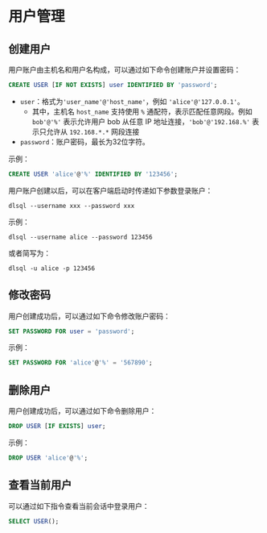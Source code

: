 # 用户管理

## 创建用户

用户账户由主机名和用户名构成，可以通过如下命令创建账户并设置密码：

```sql
CREATE USER [IF NOT EXISTS] user IDENTIFIED BY 'password';
```

- `user`：格式为`'user_name'@'host_name'`，例如 `'alice'@'127.0.0.1'`。
  - 其中，主机名 `host_name` 支持使用 `%` 通配符，表示匹配任意网段。例如 `bob'@'%'` 表示允许用户 bob 从任意 IP 地址连接，`'bob'@'192.168.%'` 表示只允许从 `192.168.*.*` 网段连接
- `password`：账户密码，最长为32位字符。

示例：

```sql
CREATE USER 'alice'@'%' IDENTIFIED BY '123456';
```

用户账户创建以后，可以在客户端启动时传递如下参数登录账户：

```shell
dlsql --username xxx --password xxx
```

示例：

```shell
dlsql --username alice --password 123456
```

或者简写为：

```shell
dlsql -u alice -p 123456
```

## 修改密码

用户创建成功后，可以通过如下命令修改账户密码：

```sql
SET PASSWORD FOR user = 'password';
```

示例：
```sql
SET PASSWORD FOR 'alice'@'%' = '567890';
```

## 删除用户

用户创建成功后，可以通过如下命令删除用户：

```sql
DROP USER [IF EXISTS] user;
```

示例：
```sql
DROP USER 'alice'@'%';
```

## 查看当前用户

可以通过如下指令查看当前会话中登录用户：

```sql
SELECT USER();
```
